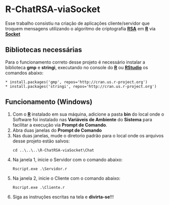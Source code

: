 # R-ChatRSA-viaSocket

Esse trabalho consistiu na criação de aplicações cliente/servidor que troquem mensagens utilizando o algoritmo de criptografia **<a href="https://pt.wikipedia.org/wiki/RSA_(sistema_criptogr%C3%A1fico)">RSA</a>** em **<a href="https://www.r-project.org/">R</a>** via **<a href="https://pt.wikipedia.org/wiki/Soquete_de_rede">Socket</a>**

## Bibliotecas necessárias

Para o funcionamento correto desse projeto é necessário instalar a biblioteca **gmp** e **stringi**, executando no console do **<a href="https://www.r-project.org/">R</a>** ou **<a href="https://www.rstudio.com/">RStudio</a>** os comandos abaixo:
```
* install.packages('gmp', repos='http://cran.us.r-project.org')
* install.packages('stringi', repos='http://cran.us.r-project.org')
```
## Funcionamento (Windows)

1. Com o **<a href="https://www.r-project.org/">R</a>** instalado em sua máquina, adicione a pasta **bin** do local onde o Software foi instalado nas **Variáveis de Ambiente** do **Sistema** para facilitar a execução via **Prompt de Comando**.
2. Abra duas janelas do **Prompt de Comando**
3. Nas duas janelas, mude o diretorio padrão para o local onde os arquivos desse projeto estão salvos:
    ```
    cd ..\..\..\R-ChatRSA-viaSocket\Chat 
    ```
4. Na janela 1, inicie o Servidor com o comando abaixo:
    ```
    Rscript.exe .\Servidor.r 
    ```
5. Na janela 2, inicie o Cliente com o comando abaixo:
    ```
    Rscript.exe .\Cliente.r 
    ```
6. Siga as instruções escritas na tela e **divirta-se**!!!
